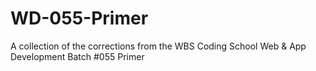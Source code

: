 # WD-055-Primer
A collection of the corrections from the WBS Coding School Web & App Development Batch #055 Primer
